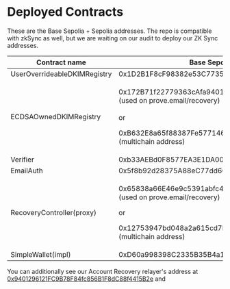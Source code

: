 # Deployed Contracts

These are the Base Sepolia + Sepolia addresses. The repo is compatible with zkSync as well, but we are waiting on our audit to deploy our ZK Sync addresses.

| Contract name                | Base Sepolia                                                                                                                                                                   | Sepolia                                    |
| ---------------------------- | ------------------------------------------------------------------------------------------------------------------------------------------------------------------------------ | ------------------------------------------ |
| UserOverrideableDKIMRegistry | 0x1D2B1F8cF98382e53C7735F05ef84d51FEd8Eff6                                                                                                                                     | 0x1D2B1F8cF98382e53C7735F05ef84d51FEd8Eff6 |
| ECDSAOwnedDKIMRegistry       | <p>0x172B71f22779363cAfa940102e9D5524Be7Df51f (used on prove.email/recovery)<br><br>or </p><p></p><p>0xB632E8a65f88387Fe57714648BAdb566AbB690Ae (multichain address)</p>       | 0xB632E8a65f88387Fe57714648BAdb566AbB690Ae |
| Verifier                     | 0xb33AEBd0F8577EA3E1DA00546559ab812De51184                                                                                                                                     | 0xb33AEBd0F8577EA3E1DA00546559ab812De51184 |
| EmailAuth                    | 0x5f8b92d28375A88eC77dd6C48611c16246d569B9                                                                                                                                     | 0x5f8b92d28375A88eC77dd6C48611c16246d569B9 |
| RecoveryController(proxy)    | <p>0x65838a66E46e9c5391abfc4bCe2f922196070568 (used on prove.email/recovery)</p><p></p><p>or </p><p></p><p>0x12753947bd048a2a615cd7D4fb39FAa354FA23AE (multichain address)</p> | 0x12753947bd048a2a615cd7D4fb39FAa354FA23AE |
| SimpleWallet(impl)           | 0xD60a998398C2335B35B4a1df553bfF2C1a1E51A4                                                                                                                                     | 0xD60a998398C2335B35B4a1df553bfF2C1a1E51A4 |

You can additionally see our Account Recovery relayer's address at [0x9401296121FC9B78F84fc856B1F8dC88f4415B2e](https://base-sepolia.blockscout.com/address/0x9401296121FC9B78F84fc856B1F8dC88f4415B2e) and&#x20;
